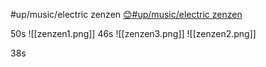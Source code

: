 #up/music/electric zenzen
[😊#up/music/electric zenzen
](http://47.111.95.20:6001/user/1/start/%23up%2Fmusic%2Felectric%20zenzen%0A)


50s
![[zenzen1.png]]
46s
![[zenzen3.png]]
![[zenzen2.png]]

38s

